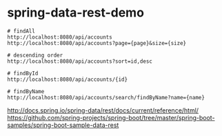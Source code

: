 # spring-data-rest-demo

```
# findAll
http://localhost:8080/api/accounts
http://localhost:8080/api/accounts?page={page}&size={size}

# descending order
http://localhost:8080/api/accounts?sort=id,desc

# findById
http://localhost:8080/api/accounts/{id}

# findByName
http://localhost:8080/api/accounts/search/findByName?name={name}
```

http://docs.spring.io/spring-data/rest/docs/current/reference/html/  
https://github.com/spring-projects/spring-boot/tree/master/spring-boot-samples/spring-boot-sample-data-rest
